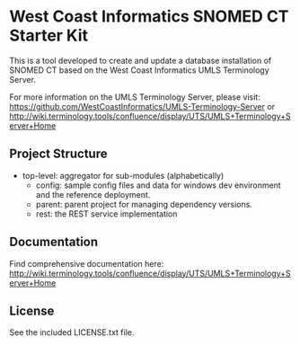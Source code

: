 West Coast Informatics SNOMED CT Starter Kit
===========================================

This is a tool developed to create and update a database installation
of SNOMED CT based on the West Coast Informatics UMLS Terminology Server.

For more information on the UMLS Terminology Server, please visit:
   https://github.com/WestCoastInformatics/UMLS-Terminology-Server
or http://wiki.terminology.tools/confluence/display/UTS/UMLS+Terminology+Server+Home


Project Structure
-----------------

* top-level: aggregator for sub-modules (alphabetically)
  * config: sample config files and data for windows dev environment and the reference deployment.
  * parent: parent project for managing dependency versions.
  * rest: the REST service implementation

Documentation
-------------
Find comprehensive documentation here:
   http://wiki.terminology.tools/confluence/display/UTS/UMLS+Terminology+Server+Home

License
-------
See the included LICENSE.txt file.




  